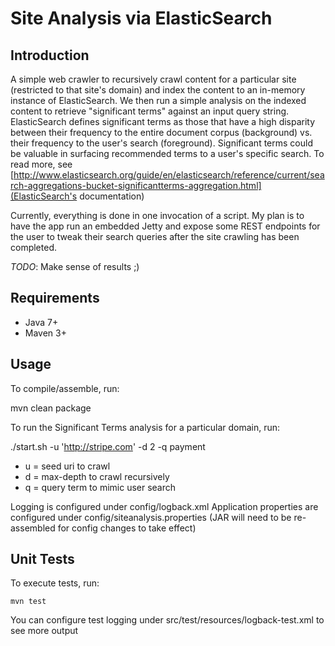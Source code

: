 Site Analysis via ElasticSearch
===============================

Introduction
------------

A simple web crawler to recursively crawl content for a particular site (restricted to that site's domain) and index the content to an in-memory instance of ElasticSearch. We then run a simple analysis on the indexed content to retrieve "significant terms" against an input query string. ElasticSearch defines significant terms as those that have a high disparity between their frequency to the entire document corpus (background) vs. their frequency to the user's search (foreground). Significant terms could be valuable in surfacing recommended terms to a user's specific search. To read more, see [http://www.elasticsearch.org/guide/en/elasticsearch/reference/current/search-aggregations-bucket-significantterms-aggregation.html](ElasticSearch's documentation)

Currently, everything is done in one invocation of a script. My plan is to have the app run an embedded Jetty and expose some REST endpoints for the user to tweak their search queries after the site crawling has been completed.

*TODO*: Make sense of results ;)


Requirements
------------
+ Java 7+
+ Maven 3+


Usage
------------

To compile/assemble, run:

   mvn clean package

To run the Significant Terms analysis for a particular domain, run:

   ./start.sh -u 'http://stripe.com' -d 2 -q payment
   
+ u = seed uri to crawl
+ d = max-depth to crawl recursively
+ q = query term to mimic user search

Logging is configured under config/logback.xml
Application properties are configured under config/siteanalysis.properties
(JAR will need to be re-assembled for config changes to take effect)


Unit Tests
----------

To execute tests, run: 

    mvn test

You can configure test logging under src/test/resources/logback-test.xml to see more output